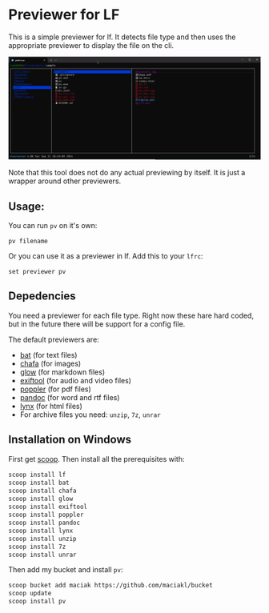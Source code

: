 # Previewer for LF

This is a simple previewer for lf. It detects file type and then uses the appropriate previewer to display the file on the cli.

![pv](https://raw.githubusercontent.com/maciakl/pv/refs/heads/main/screenshot.gif)

Note that this tool does not do any actual previewing by itself. It is just a wrapper around other previewers.

## Usage:

You can run `pv` on it's own:

    pv filename

Or you can use it as a previewer in lf. Add this to your `lfrc`:

    set previewer pv


## Depedencies

You need a previewer for each file type. Right now these hare hard coded, but in the future 
there will be support for a config file.

The default previewers are:

- [bat](https://github.com/sharkdp/bat) (for text files)
- [chafa](https://hpjansson.org/chafa/) (for images)
- [glow](https://github.com/charmbracelet/glow) (for markdown files)
- [exiftool](https://exiftool.org/) (for audio and video files)
- [poppler](https://poppler.freedesktop.org/) (for pdf files)
- [pandoc](https://pandoc.org/) (for word and rtf files)
- [lynx](https://lynx.invisible-island.net/) (for html files)
- For archive files you need: `unzip`, `7z`, `unrar`



## Installation on Windows

First get [scoop](https://scoop.sh/). Then install all the prerequisites with:

    scoop install lf
    scoop install bat
    scoop install chafa
    scoop install glow
    scoop install exiftool
    scoop install poppler
    scoop install pandoc
    scoop install lynx
    scoop install unzip
    scoop install 7z
    scoop install unrar

Then add my bucket and install `pv`:
    
    scoop bucket add maciak https://github.com/maciakl/bucket
    scoop update
    scoop install pv
    

